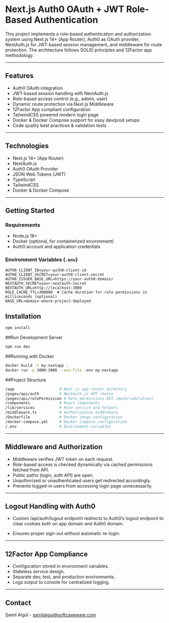 # Next.js Auth0 OAuth + JWT Role-Based Authentication

This project implements a role-based authentication and authorization system using Next.js 14+ (App Router), Auth0 as OAuth provider, NextAuth.js for JWT-based session management, and middleware for route protection. The architecture follows SOLID principles and 12Factor app methodology.

---

## Features

- Auth0 OAuth integration
- JWT-based session handling with NextAuth.js
- Role-based access control (e.g., admin, user)
- Dynamic route protection via Next.js Middleware
- 12Factor App compliant configuration
- TailwindCSS powered modern login page
- Docker & Docker Compose support for easy dev/prod setups
- Code quality best practices & validation tests

---

## Technologies

- Next.js 14+ (App Router)
- NextAuth.js
- Auth0 OAuth Provider
- JSON Web Tokens (JWT)
- TypeScript
- TailwindCSS
- Docker & Docker Compose

---

## Getting Started

### Requirements

- Node.js 18+
- Docker (optional, for containerized environment)
- Auth0 account and application credentials

### Environment Variables (`.env`)

```env
AUTH0_CLIENT_ID=your-auth0-client-id
AUTH0_CLIENT_SECRET=your-auth0-client-secret
AUTH0_ISSUER_BASE_URL=https://your-auth0-domain/
NEXTAUTH_SECRET=your-nextauth-secret
NEXTAUTH_URL=http://localhost:3000
ROLE_CACHE_TTL=300000  # Cache duration for role permissions in milliseconds (optional)
BASE_URL=domain-where-project-deployed
```

## Installation

```bash
npm install
```

##Run Development Server
```bash
npm run dev
```

##Running with Docker
```bash
docker build -t my-nextapp .
docker run -p 3000:3000 --env-file .env my-nextapp
```

##Project Structure
```bash
/app                    # Next.js app router directory
/pages/api/auth         # NextAuth.js API routes
/pages/api/rolePermission # Role permissions API (mock/simulation)
/components             # React components
/lib/services           # Role service and helpers
/middleware.ts          # Authorization middleware
/Dockerfile             # Docker image configuration
/docker-compose.yml     # Docker Compose configuration
/.env                   # Environment variables
```

---
## Middleware and Authorization

- Middleware verifies JWT token on each request.
- Role-based access is checked dynamically via cached permissions fetched from API.
- Public paths (login, auth API) are open.
- Unauthorized or unauthenticated users get redirected accordingly.
- Prevents logged-in users from accessing login page unnecessarily.
---

## Logout Handling with Auth0

- Custom /api/auth/logout endpoint redirects to Auth0’s logout endpoint to clear cookies both on app domain and Auth0 domain.

- Ensures proper sign-out without automatic re-login.
---

## 12Factor App Compliance

- Configuration stored in environment variables.
- Stateless service design.
- Separate dev, test, and production environments.
- Logs output to console for centralized logging.
---

## Contact
Şamil Algül - samilalgul@softcaveware.com